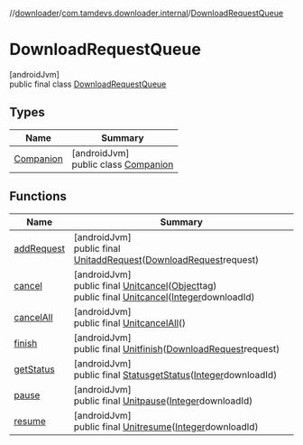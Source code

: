 //[downloader](../../../index.md)/[com.tamdevs.downloader.internal](../index.md)/[DownloadRequestQueue](index.md)

# DownloadRequestQueue

[androidJvm]\
public final class [DownloadRequestQueue](index.md)

## Types

| Name | Summary |
|---|---|
| [Companion](-companion/index.md) | [androidJvm]<br>public class [Companion](-companion/index.md) |

## Functions

| Name | Summary |
|---|---|
| [addRequest](add-request.md) | [androidJvm]<br>public final [Unit](https://kotlinlang.org/api/latest/jvm/stdlib/kotlin/-unit/index.html)[addRequest](add-request.md)([DownloadRequest](../../com.tamdevs.downloader.request/-download-request/index.md)request) |
| [cancel](cancel.md) | [androidJvm]<br>public final [Unit](https://kotlinlang.org/api/latest/jvm/stdlib/kotlin/-unit/index.html)[cancel](cancel.md)([Object](https://developer.android.com/reference/kotlin/java/lang/Object.html)tag)<br>public final [Unit](https://kotlinlang.org/api/latest/jvm/stdlib/kotlin/-unit/index.html)[cancel](cancel.md)([Integer](https://developer.android.com/reference/kotlin/java/lang/Integer.html)downloadId) |
| [cancelAll](cancel-all.md) | [androidJvm]<br>public final [Unit](https://kotlinlang.org/api/latest/jvm/stdlib/kotlin/-unit/index.html)[cancelAll](cancel-all.md)() |
| [finish](finish.md) | [androidJvm]<br>public final [Unit](https://kotlinlang.org/api/latest/jvm/stdlib/kotlin/-unit/index.html)[finish](finish.md)([DownloadRequest](../../com.tamdevs.downloader.request/-download-request/index.md)request) |
| [getStatus](get-status.md) | [androidJvm]<br>public final [Status](../../com.tamdevs.downloader/-status/index.md)[getStatus](get-status.md)([Integer](https://developer.android.com/reference/kotlin/java/lang/Integer.html)downloadId) |
| [pause](pause.md) | [androidJvm]<br>public final [Unit](https://kotlinlang.org/api/latest/jvm/stdlib/kotlin/-unit/index.html)[pause](pause.md)([Integer](https://developer.android.com/reference/kotlin/java/lang/Integer.html)downloadId) |
| [resume](resume.md) | [androidJvm]<br>public final [Unit](https://kotlinlang.org/api/latest/jvm/stdlib/kotlin/-unit/index.html)[resume](resume.md)([Integer](https://developer.android.com/reference/kotlin/java/lang/Integer.html)downloadId) |
